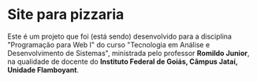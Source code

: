 # Site para pizzaria

Este é um projeto que foi (está sendo) desenvolvido para a disciplina "Programação para Web I" do curso "Tecnologia em Análise e Desenvolvimento de Sistemas", ministrada pelo professor **Romildo Junior**, na qualidade de docente do **Instituto Federal de Goiás, Câmpus Jataí, Unidade Flamboyant**.
